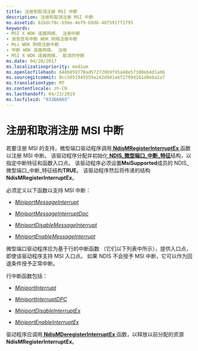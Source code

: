 ```yaml
---
title: 注册和取消注册 MSI 中断
description: 注册和取消注册 MSI 中断
ms.assetid: 61bdcf8c-b56e-4ef9-b9db-407591ff2f95
keywords:
- MSI X WDK 连接网络、 注册中断
- 消息信号中断 WDK 网络注册中断
- Msi WDK 网络注册中断
- 中断 WDK 连接网络、 注册
- MSI X WDK 连接网络、 取消的中断
ms.date: 04/20/2017
ms.localizationpriority: medium
ms.openlocfilehash: 648b059770ad572720b9f95a40e573d0eb4d1a06
ms.sourcegitcommit: 0cc5051945559a242d941a6f2799d161d8eba2a7
ms.translationtype: MT
ms.contentlocale: zh-CN
ms.lasthandoff: 04/23/2019
ms.locfileid: "63366665"
---
```

# <a name="registering-and-deregistering-an-msi-interrupt"></a>注册和取消注册 MSI 中断





若要注册 MSI 的支持，微型端口驱动程序调用[ **NdisMRegisterInterruptEx** ](https://msdn.microsoft.com/library/windows/hardware/ff563649)函数以注册 MSI 中断。 该驱动程序分配并初始化[ **NDIS\_微型端口\_中断\_特征**](https://msdn.microsoft.com/library/windows/hardware/ff566465)结构，以指定中断特征和函数入口点。 该驱动程序必须设置**MsiSupported**成员的 NDIS\_微型端口\_中断\_特征结构**TRUE**。 该驱动程序然后将传递的结构**NdisMRegisterInterruptEx**。

必须定义以下函数以支持 MSI 中断：

-   [*MiniportMessageInterrupt*](https://msdn.microsoft.com/library/windows/hardware/ff559407)

-   [*MiniportMessageInterruptDpc*](https://msdn.microsoft.com/library/windows/hardware/ff559411)

-   [*MiniportDisableMessageInterrupt*](https://msdn.microsoft.com/library/windows/hardware/ff559376)

-   [*MiniportEnableMessageInterrupt*](https://msdn.microsoft.com/library/windows/hardware/ff559383)

微型端口驱动程序应为基于行的中断函数 （它们以下列表中所示），提供入口点，即使该驱动程序支持 MSI 入口点。 如果 NDIS 不会授予 MSI 中断，它可以作为回退条件授予正常中断。

行中断函数包括：

-   [*MiniportInterrupt*](https://msdn.microsoft.com/library/windows/hardware/ff559395)

-   [*MiniportInterruptDPC*](https://msdn.microsoft.com/library/windows/hardware/ff559398)

-   [*MiniportDisableInterruptEx*](https://msdn.microsoft.com/library/windows/hardware/ff559375)

-   [*MiniportEnableInterruptEx*](https://msdn.microsoft.com/library/windows/hardware/ff559380)

驱动程序应调用[ **NdisMDeregisterInterruptEx** ](https://msdn.microsoft.com/library/windows/hardware/ff563575)函数，以释放以前分配的资源**NdisMRegisterInterruptEx**。

 

 





